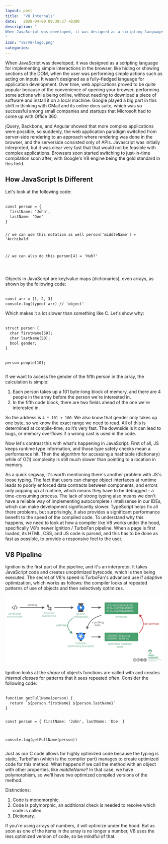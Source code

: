 ```yaml
---
layout: post
title:  "V8 Internals"
date:   2020-04-09 09:39:37 +0300
description: "
When JavaScript was developed, it was designed as a scripting language for implementing simple interactions in the browser, like hiding or showing sections of the DOM, when the user was performing simple actions such as acting on inputs. It wasn't designed as a fully-fledged language for application development. Over time, web applications proved to be quite popular because of the convenience of opening your browser, performing some actions while being online, without needing to download a piece of software and install it on a local machine.
"
icon: "v8/v8-logo.png"
categories:
---
```

When JavaScript was developed, it was designed as a scripting language for implementing simple interactions in the browser, like hiding or showing sections of the DOM, when the user was performing simple actions such as acting on inputs. It wasn't designed as a fully-fledged language for application development. Over time, web applications proved to be quite popular because of the convenience of opening your browser, performing some actions while being online, without needing to download a piece of software and install it on a local machine. Google played a big part in this shift in thinking with GMail and its online docs suite, which was so successful among small companies and startups that Microsoft had to come up with Office 360. 

jQuery, Backbone, and Angular showed that more complex applications were possible, so suddenly, the web application paradigm switched from server-side rendering to an approach where rendering was done in the browser, and the serverside consisted only of APIs. Javascript was initially interpreted, but it was clear very fast that that would not be feasible with complex applications. Browsers soon started switching to just-in-time compilation soon after, with Google's V8 engine being the gold standard in this field.

## How JavaScript Is Different

Let's look at the following code:

<div class="margin-bottom">
<pre><code class="language-js line-numbers">
const person = {
  firstName: 'John',
  lastName: 'Doe'
}

// we can use this notation as well
person['middleName'] = 'Archibald'

// we can also do this
person[4] = 'Huh?'

</code></pre>
</div>

Objects in JavaScript are key/value maps (dictionaries), even arrays, as shown by the following code:

<div class="margin-bottom">
<pre><code class="language-js line-numbers">
const arr = [1, 2, 3]
console.log(typeof arr) // 'object'
</code></pre>
</div>

Which makes it a lot slower than something like C. Let's show why:

<div class="margin-bottom">
<pre><code class="language-js line-numbers">
struct person {
  char firstName[50];
  char lastName[50];
  bool gender;
}

person people[10];
</code></pre>
</div>

If we want to access the gender of the fifth person in the array, the calculation is simple:

 1. Each person takes up a 101 byte-long block of memory, and there are 4 people in the array before the person we're interested in.
 2. In the fifth code block, there are two fields ahead of the one we're interested in.

So the address is <code class="code">4 * 101 + 100</code>. We also know that gender only takes up one byte, so we know the exact range we need to read. All of this is determined at compile-time, so it’s very fast. The downside is it can lead to bugs, or memory overflows if a wrong cast is used in the code. 


Now let's contrast this with what's happening in JavaScript. First of all, JS keeps runtime type information, and those type safety checks mean a performance hit. Then the algorithm for accessing a hashtable (dictionary) while of O(1) complexity is still much slower than pointing to a location in memory.

As a quick segway, it's worth mentioning there's another problem with JS's loose typing. The fact that users can change object interfaces at runtime leads to poorly enforced data contracts between components, and errors only popping up at runtime, which means they have to be debugged - a time-consuming process. The lack of strong typing also means we don't have a reliable way of implementing autocomplete / intellisense in our IDEs, which can make development significantly slower. TypeScript helps fix all there problems, but surprisingly, it also provides a significant performance benefit to the speed of the compiled code. To understand why this happens, we need to look at how a compiler like V8 works under the hood, specifically V8's newer Ignition / TurboFan pipeline. When a page is first loaded, its HTML, CSS, and JS code is parsed, and this has to be done as fast as possible, to provide a responsive feel to the user. 

## V8 Pipeline

Ignition is the first part of the pipeline, and it's an interpreter. It takes JavaScript code and creates unoptimized bytecode, which is then being executed. The secret of V8's speed is TurboFan's advanced use if adaptive optimization, which works as follows: the compiler looks at repeated patterns of use of objects and then selectively optimizes. 

![image-title-here](/images/v8/pipe.jpg)


Ignition looks at the *shape* of objects functions are called with and creates *internal classes* for patterns that it sees repeated often. Consider the following code:

<div class="margin-bottom">
<pre><code class="language-js line-numbers">
function getFullName(person) {
  return `${person.firstName} ${person.lastName}`
}

const person = {
  firstName: 'John',
  lastName: 'Doe'
}

console.log(getFullName(person))
</code></pre>
</div>

Just as our C code allows for highly optimized code because the typing is static, TurboFan (which is the compiler part) manages to create optimized code for this method. What happens if we call the method with an object with other properties, like *middleName*? In that case, we have polymorphism, so we'll have two optimized compiled versions of the method.

Distinctions:

1. Code is monomorphic.
2. Code is polymorphic, an additional check is needed to resolve which code is called.
3. Dictionary.

If you're using arrays of numbers, it will optimize under the hood. But as soon as one of the items in the array is no longer a number, V8 uses the less optimized version of code, so be mindful of that.

